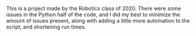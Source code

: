This is a project made by the Robotics class of 2020. There were some issues in the Python half of the code, and I did my best to minimize the amount of issues present, along with adding a little more automation to the script, and shortening run times.